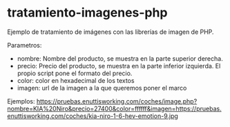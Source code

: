 # tratamiento-imagenes-php
Ejemplo de tratamiento de imágenes con las librerías de imagen de PHP.

Parametros:
* nombre: Nombre del producto, se muestra en la parte superior derecha.
* precio: Precio del producto, se muestra en la parte inferior izquierda. El propio script pone el formato del precio.
* color: color en hexadecimal de los textos
* imagen: url de la imagen a la que queremos poner el marco 

Ejemplos:
https://pruebas.enuttisworking.com/coches/image.php?nombre=KIA%20Niro&precio=27400&color=ffffff&imagen=https://pruebas.enuttisworking.com/coches/kia-niro-1-6-hev-emotion-9.jpg
